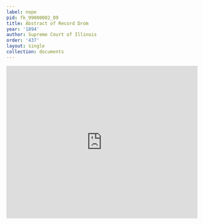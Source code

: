 ```yaml
---
label: nope
pid: fk_99000002_09
title: Abstract of Record Drom
year: '1894'
author: Supreme Court of Illinois
order: '437'
layout: single
collection: documents
---
```

<iframe src="https://northwestern.app.box.com/embed/s/c3q29lw6mm50ljeozt90b009vyzl4ohb?sortColumn=date&view=list" width="500" height="400" frameborder="0" allowfullscreen webkitallowfullscreen msallowfullscreen></iframe>

